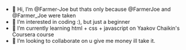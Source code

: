 - 👋 Hi, I’m @Farmer-Joe but thats only because @FarmerJoe and @Farmer_Joe were taken
- 👀 I’m interested in coding :), but just a beginner
- 🌱 I’m currently learning html + css + javascript on Yaakov Chaikin's Coursera course
- 💞️ I’m looking to collaborate on u give me money ill take it.

<!---
Farmer-Joe/Farmer-Joe is a ✨ special ✨ repository because its `README.md` (this file) appears on your GitHub profile.
You can click the Preview link to take a look at your changes.
--->
